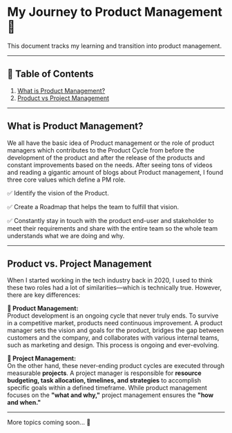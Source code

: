 # My Journey to Product Management 🚀

This document tracks my learning and transition into product management.

---

## 📌 Table of Contents
1. [What is Product Management?](#what-is-product-management)
2. [Product vs Project Management](#product-vs-project-management)  
---

## What is Product Management?
We all have the basic idea of Product management or the role of product managers which contributes to the Product Cycle from before the development of the product and after the release of the products and constant improvements based on the needs. After seeing tons of videos and reading a gigantic amount of blogs about Product management, I found three core values which define a PM role.

✅️ Identify the vision of the Product.

✅️ Create a Roadmap that helps the team to fulfill that vision.

✅️ Constantly stay in touch with the product end-user and stakeholder to meet their requirements and share with the entire team so the whole team understands what we are doing and why.

---

## Product vs. Project Management
When I started working in the tech industry back in 2020, I used to think these two roles had a lot of similarities—which is technically true. However, there are key differences:  

**🔹 Product Management:**  
Product development is an ongoing cycle that never truly ends. To survive in a competitive market, products need continuous improvement. A product manager sets the vision and goals for the product, bridges the gap between customers and the company, and collaborates with various internal teams, such as marketing and design. This process is ongoing and ever-evolving.  

**🔹 Project Management:**  
On the other hand, these never-ending product cycles are executed through measurable **projects**. A project manager is responsible for **resource budgeting, task allocation, timelines, and strategies** to accomplish specific goals within a defined timeframe. While product management focuses on the **"what and why,"** project management ensures the **"how and when."**  

---

More topics coming soon... 🚀



